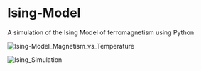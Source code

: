 # Ising-Model

A simulation of the Ising Model of ferromagnetism using Python

![Ising-Model_Magnetism_vs_Temperature](https://user-images.githubusercontent.com/20306067/184579222-d0391107-180a-4432-9ea6-3a20f7e5c70b.png)

![Ising_Simulation](https://user-images.githubusercontent.com/20306067/184581895-538f8615-de3d-47f0-89c7-5ae2a7907a5f.gif)

